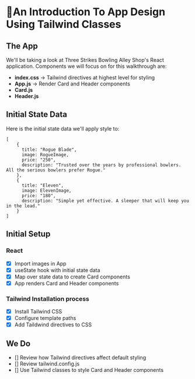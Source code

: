 # 🎨An Introduction To App Design Using Tailwind Classes

## The App
We'll be taking a look at Three Strikes Bowling Alley Shop's React application. Components we will focus on for this walkthrough are:
- **index.css** -> Tailwind directives at highest level for styling
- **App.js** -> Render Card and Header components
- **Card.js**
- **Header.js**

## Initial State Data
Here is the initial state data we'll apply style to:
```
[
    {
      title: "Rogue Blade",
      image: RogueImage,
      price: "250",
      description: "Trusted over the years by professional bowlers. All the serious bowlers prefer Rogue."
    },
    {
      title: "Eleven",
      image: ElevenImage,
      price: "180",
      description: "Simple yet effective. A sleeper that will keep you in the lead."
    }
]
```

## Initial Setup

### React
- [x] Import images in App
- [x] useState hook with initial state data
- [x] Map over state data to create Card components
- [x] App renders Card and Header components

### Tailwind Installation process
- [x] Install Tailwind CSS
- [x] Configure template paths
- [x] Add Taildwind directives to CSS

## We Do
- [] Review how Tailwind directives affect default styling
- [] Review tailwind.config.js
- [] Use Tailwind classes to style Card and Header components